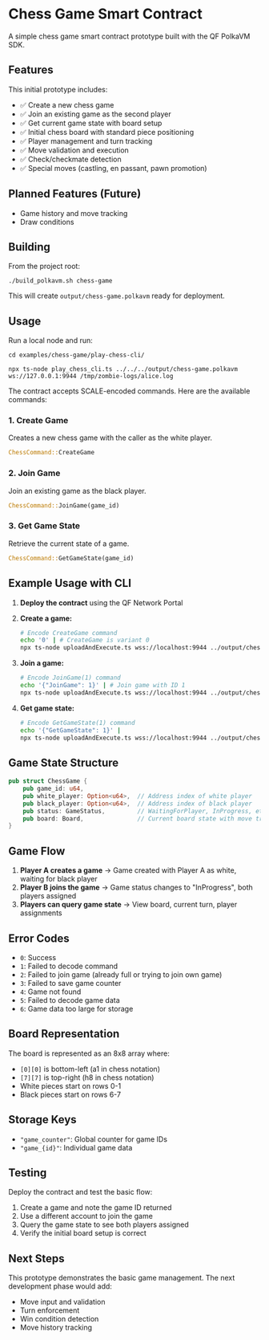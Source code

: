 # Chess Game Smart Contract

A simple chess game smart contract prototype built with the QF PolkaVM SDK.

## Features

This initial prototype includes:
- ✅ Create a new chess game
- ✅ Join an existing game as the second player
- ✅ Get current game state with board setup
- ✅ Initial chess board with standard piece positioning
- ✅ Player management and turn tracking
- ✅ Move validation and execution
- ✅ Check/checkmate detection
- ✅ Special moves (castling, en passant, pawn promotion)

## Planned Features (Future)
- Game history and move tracking
- Draw conditions

## Building

From the project root:

```console
./build_polkavm.sh chess-game
```

This will create `output/chess-game.polkavm` ready for deployment.

## Usage

Run a local node and run:
```console
cd examples/chess-game/play-chess-cli/

npx ts-node play_chess_cli.ts ../../../output/chess-game.polkavm ws://127.0.0.1:9944 /tmp/zombie-logs/alice.log
```

The contract accepts SCALE-encoded commands. Here are the available commands:

### 1. Create Game
Creates a new chess game with the caller as the white player.

```rust
ChessCommand::CreateGame
```

### 2. Join Game
Join an existing game as the black player.

```rust
ChessCommand::JoinGame(game_id)
```

### 3. Get Game State
Retrieve the current state of a game.

```rust
ChessCommand::GetGameState(game_id)
```

## Example Usage with CLI

1. **Deploy the contract** using the QF Network Portal
2. **Create a game:**
   ```bash
   # Encode CreateGame command
   echo '0' | # CreateGame is variant 0
   npx ts-node uploadAndExecute.ts wss://localhost:9944 ../output/chess-game.polkavm
   ```

3. **Join a game:**
   ```bash
   # Encode JoinGame(1) command
   echo '{"JoinGame": 1}' | # Join game with ID 1
   npx ts-node uploadAndExecute.ts wss://localhost:9944 ../output/chess-game.polkavm
   ```

4. **Get game state:**
   ```bash
   # Encode GetGameState(1) command
   echo '{"GetGameState": 1}' |
   npx ts-node uploadAndExecute.ts wss://localhost:9944 ../output/chess-game.polkavm
   ```

## Game State Structure

```rust
pub struct ChessGame {
    pub game_id: u64,
    pub white_player: Option<u64>,  // Address index of white player
    pub black_player: Option<u64>,  // Address index of black player
    pub status: GameStatus,         // WaitingForPlayer, InProgress, etc.
    pub board: Board,               // Current board state with move tracking
}
```

## Game Flow

1. **Player A creates a game** → Game created with Player A as white, waiting for black player
2. **Player B joins the game** → Game status changes to "InProgress", both players assigned
3. **Players can query game state** → View board, current turn, player assignments

## Error Codes

- `0`: Success
- `1`: Failed to decode command
- `2`: Failed to join game (already full or trying to join own game)
- `3`: Failed to save game counter
- `4`: Game not found
- `5`: Failed to decode game data
- `6`: Game data too large for storage

## Board Representation

The board is represented as an 8x8 array where:
- `[0][0]` is bottom-left (a1 in chess notation)
- `[7][7]` is top-right (h8 in chess notation)
- White pieces start on rows 0-1
- Black pieces start on rows 6-7

## Storage Keys

- `"game_counter"`: Global counter for game IDs
- `"game_{id}"`: Individual game data

## Testing

Deploy the contract and test the basic flow:

1. Create a game and note the game ID returned
2. Use a different account to join the game
3. Query the game state to see both players assigned
4. Verify the initial board setup is correct

## Next Steps

This prototype demonstrates the basic game management. The next development phase would add:
- Move input and validation
- Turn enforcement
- Win condition detection
- Move history tracking
